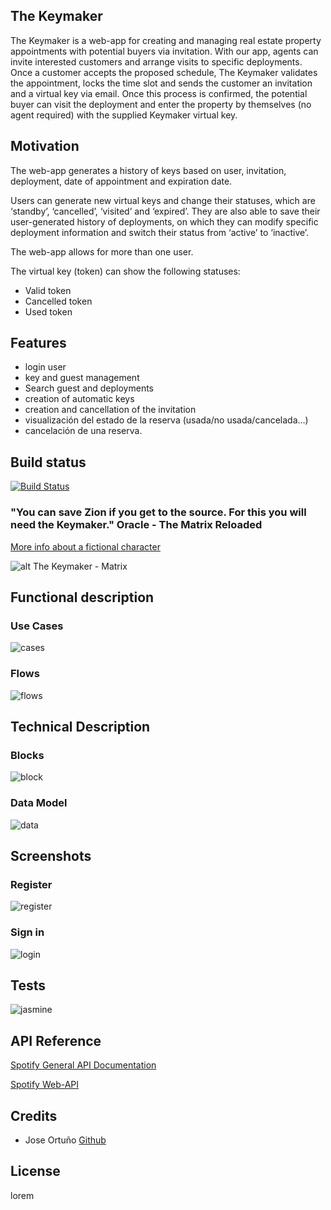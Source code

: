 ## The Keymaker
The Keymaker is a web-app for creating and managing real estate property appointments with potential buyers via invitation. With our app, agents can invite interested customers and arrange visits to specific deployments. Once a customer accepts the proposed schedule, The Keymaker validates the appointment, locks the time slot and sends the customer an invitation and a virtual key via email. Once this process is confirmed, the potential buyer can visit the deployment and enter the property by themselves (no agent required) with the supplied Keymaker virtual key.

## Motivation
The web-app generates a history of keys based on user, invitation, deployment, date of appointment and expiration date.

Users can generate new virtual keys and change their statuses, which are ‘standby’, ‘cancelled’, ‘visited’ and ‘expired’. They are also able to save their user-generated history of deployments, on which they can modify specific deployment information and switch their status from ‘active’ to ‘inactive’.

The web-app allows for more than one user.

The virtual key (token) can show the following statuses:

- Valid token
- Cancelled token
- Used token

## Features

* login user
* key and guest management
* Search guest and deployments
* creation of automatic keys
* creation and cancellation of the invitation
* visualización del estado de la reserva (usada/no usada/cancelada…)
* cancelación de una reserva.

## Build status 

[![Build Status](https://img.shields.io/badge/build-working-brightgreen.svg)](https://github.com/joseortuno/skylab-bootcamp-201907/tree/esputy/develop/staff/jose-ortuno/the-keymaker)

### "You can save Zion if you get to the source. For this you will need the Keymaker." Oracle - The Matrix Reloaded
[More info about a fictional character](https://en.wikipedia.org/wiki/Keymaker)

![alt The Keymaker - Matrix](https://canalhollywood.es/wp-content/uploads/2016/10/key-maker_CreadorDeLlaves.jpg)

## Functional description

### Use Cases

![cases](/the-keymaker-doc/images/the-keymaker-uses-cases.jpg)

### Flows

![flows](/the-keymaker-doc/images/the-keymaker-flow-diagram.jpg)

## Technical Description

### Blocks

![block](https://svgshare.com/i/EVH.svg)

### Data Model

![data](https://svgshare.com/i/ETK.svg)

## Screenshots

### Register

![register](https://i.ibb.co/C7hGw4t/register.png)

### Sign in

![login](https://i.ibb.co/PMM2DyD/signin.png)

## Tests

![jasmine](https://i.ibb.co/5RF4Qx5/jasmine.png)

## API Reference

[Spotify General API Documentation](https://developer.spotify.com/documentation/)

[Spotify Web-API](https://developer.spotify.com/documentation/web-api/)


## Credits

* Jose Ortuño [Github](https://github.com/joseortuno/)


## License

lorem


